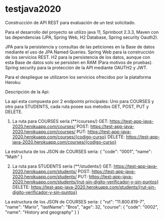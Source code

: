 # testjava2020
Construcción de API REST para evaluación de un test solicitado.

Para el desarrollo del proyecto se utilizo java 11, Sprinboot 2.3.3, Maven con las dependencias (JPA, Spring Web, H2 Database, Spring security Oauth2). 

JPA para la persistencia y consultas de las peticiones en la Base de datos mediante el uso de JPA Named Queries.
Spring Web para la construcción de los servicios REST.
H2 para la persistencia de los datos, aunque con esta Base de datos solo se persisten en RAM (Para motivos de pruebas).
Spring security para la protección de la API mediante OAUTH2 y JWT.

Para el despliegue se utilizaron los servicios ofrecidos por la plataforma Heroku:

Descripción de la Api:

La api esta compuesta por 2 endpoints principales:
Uno para COURSES y otro para STUDENTS, cada ruta posee sus metodos GET, POST, PUT y DELETE.

1) La ruta para COURSES sería (**/courses/)
GET:      https://test-app-java-2020.herokuapp.com/courses/
POST:     https://test-app-java-2020.herokuapp.com/courses/
PUT:      https://test-app-java-2020.herokuapp.com/courses/{codigo-curso}
DELETE:   https://test-app-java-2020.herokuapp.com/courses/{codigo-curso}

La estructura de los JSON de COURSES sería:
{
        "code": "0001",
        "name": "Math"
}

2) La ruta para STUDENTS sería (**/students/)
GET:      https://test-app-java-2020.herokuapp.com/students/
POST:     https://test-app-java-2020.herokuapp.com/students/
PUT:      https://test-app-java-2020.herokuapp.com/students/{rut-sin-digito-verificador-y-sin-puntos}
DELETE:   https://test-app-java-2020.herokuapp.com/students/{rut-sin-digito-verificador-y-sin-puntos}

La estructura de los JSON de COURSES sería:
{
        "rut": "11.800.819-7",
        "name": "Mario",
        "lastName": "Bros",
        "age": 32,
        "course": {
            "code": "0002",
            "name": "History and geography"
        }
}
